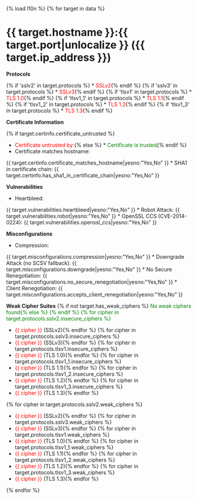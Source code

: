{% load l10n %}
{% for target in data %}
# {{ target.hostname }}:{{ target.port|unlocalize }} ({{ target.ip_address }})
**Protocols**

{% if 'sslv2' in target.protocols %}    * <span style="color: red">SSLv2</span>{% endif %}
{% if 'sslv3' in target.protocols %}    * <span style="color: red">SSLv3</span>{% endif %}
{% if 'tlsv1' in target.protocols %}    * <span style="color: red">TLS 1.0</span>{% endif %}
{% if 'tlsv1_1' in target.protocols %}    * <span style="color: red">TLS 1.1</span>{% endif %}
{% if 'tlsv1_2' in target.protocols %}    * <span style="color: red">TLS 1.2</span>{% endif %}
{% if 'tlsv1_3' in target.protocols %}    * <span style="color: red">TLS 1.3</span>{% endif %}

**Certificate Information**

{% if target.certinfo.certificate_untrusted %}
 * <span style="color: red">Certificate untrusted by:</span>{% else %} * <span style="color: green">Certificate is trusted</span>{% endif %}
 * Certificate matches hostname: 
<span style="color: {% if target.certinfo.certificate_matches_hostname %}green{% else %}red{% endif %}">
    {{ target.certinfo.certificate_matches_hostname|yesno:"Yes,No" }}
</span>
 * SHA1 in certificate chain: 
<span style="color: {% if target.certinfo.has_sha1_in_certificate_chain %}red{% else %}green{% endif %}">
    {{ target.certinfo.has_sha1_in_certificate_chain|yesno:"Yes,No" }}
</span>

**Vulnerabilities**

 * Heartbleed: 
<span style="color: {% if target.vulnerabilities.heartbleed %}red{% else %}green{% endif %}">
    {{ target.vulnerabilities.heartbleed|yesno:"Yes,No" }}
</span>
 * Robot Attack: 
<span style="color: {% if target.vulnerabilities.robot %}red{% else %}green{% endif %}">
    {{ target.vulnerabilities.robot|yesno:"Yes,No" }}
</span>
 * OpenSSL CCS (CVE-2014-0224): 
<span style="color: {% if target.vulnerabilities.openssl_ccs %}red{% else %}green{% endif %}">
    {{ target.vulnerabilities.openssl_ccs|yesno:"Yes,No" }}
</span>


**Misconfigurations**

 * Compression: 
<span style="color: {% if target.misconfigurations.compression %}red{% else %}green{% endif %}">
    {{ target.misconfigurations.compression|yesno:"Yes,No" }}
</span>
 * Downgrade Attack (no SCSV fallback): 
<span style="color: {% if target.misconfigurations.downgrade %}red{% else %}green{% endif %}">
    {{ target.misconfigurations.downgrade|yesno:"Yes,No" }}
</span>
 * No Secure Renegotiation: 
<span style="color: {% if target.misconfigurations.no_secure_renegotiation %}red{% else %}green{% endif %}">
    {{ target.misconfigurations.no_secure_renegotiation|yesno:"Yes,No" }}
</span>
 * Client Renegotiation: 
<span style="color: {% if target.misconfigurations.accepts_client_renegotiation %}red{% else %}green{% endif %}">
    {{ target.misconfigurations.accepts_client_renegotiation|yesno:"Yes,No" }}
</span>

**Weak Cipher Suites**
{% if not target.has_weak_ciphers %}
<span style="color: green">No weak ciphers found{% else %}
{% endif %}
{% for cipher in target.protocols.sslv2.insecure_ciphers %}
 * <span style="color: red">{{ cipher }}</span> (SSLv2){% endfor %}
{% for cipher in target.protocols.sslv3.insecure_ciphers %}
 * <span style="color: red">{{ cipher }}</span> (SSLv3){% endfor %}
{% for cipher in target.protocols.tlsv1.insecure_ciphers %}
 * <span style="color: red">{{ cipher }}</span> (TLS 1.0){% endfor %}
{% for cipher in target.protocols.tlsv1_1.insecure_ciphers %}
 * <span style="color: red">{{ cipher }}</span> (TLS 1.1){% endfor %}
{% for cipher in target.protocols.tlsv1_2.insecure_ciphers %}
 * <span style="color: red">{{ cipher }}</span> (TLS 1.2){% endfor %}
{% for cipher in target.protocols.tlsv1_3.insecure_ciphers %}
 * <span style="color: red">{{ cipher }}</span> (TLS 1.3){% endfor %}

{% for cipher in target.protocols.sslv2.weak_ciphers %}
 * <span style="color: red">{{ cipher }}</span> (SSLv2){% endfor %}
{% for cipher in target.protocols.sslv3.weak_ciphers %}
 * <span style="color: red">{{ cipher }}</span> (SSLv3){% endfor %}
{% for cipher in target.protocols.tlsv1.weak_ciphers %}
 * <span style="color: red">{{ cipher }}</span> (TLS 1.0){% endfor %}
{% for cipher in target.protocols.tlsv1_1.weak_ciphers %}
 * <span style="color: red">{{ cipher }}</span> (TLS 1.1){% endfor %}
{% for cipher in target.protocols.tlsv1_2.weak_ciphers %}
 * <span style="color: red">{{ cipher }}</span> (TLS 1.2){% endfor %}
{% for cipher in target.protocols.tlsv1_3.weak_ciphers %}
 * <span style="color: red">{{ cipher }}</span> (TLS 1.3){% endfor %}

{% endfor %}